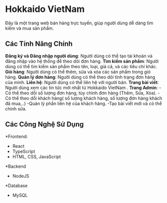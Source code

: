 # Hokkaido VietNam
Đây là một trang web bán hàng trực tuyến, giúp người dùng dễ dàng tìm kiếm và mua sản phẩm.

## Các Tính Năng Chính
**Đăng ký và Đăng nhập người dùng**: Người dùng có thể tạo tài khoản và đăng nhập vào hệ thống để theo dõi đơn hàng.
**Tìm kiếm sản phẩm**: Người dùng có thể tìm kiếm sản phẩm theo tên, loại, giá cả, và các tiêu chí khác.
**Giỏ hàng**: Người dùng có thể thêm, sửa và xóa các sản phẩm trong giỏ hàng.
**Quản lý đơn hàng**: Người dùng có thể theo dõi tình trạng đơn hàng của mình.
**Liên hệ**: Người dùng có thể liên hệ với người bán.
**Trang bài viết**: Người dùng xem các tin tức mới nhất từ Hokkaido VietNam .
**Trang Admin**: 
-Có thể theo dỗi số lượng đơn hàng, tùy chỉnh đơn hàng (Thêm, Sửa, Xóa).
-Có thể theo dỗi khách hàng( số lượng khách hàng, số lượng đơn hàng khách đã mua,..)
-Quản lý phần liên hệ của khách hàng.
-Tạo bài viết mới và có thể chỉnh sửa.

## Các Công Nghệ Sử Dụng

*Frontend:
- React
- TypeScript
- HTML, CSS, JavaScript
  
*Backend
- NodeJS
  
*Database
- MySQL

